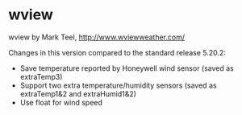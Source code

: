 wview
=====

wview by Mark Teel, http://www.wviewweather.com/

Changes in this version compared to the standard release 5.20.2:
- Save temperature reported by Honeywell wind sensor (saved as extraTemp3)
- Support two extra temperature/humidity sensors (saved as extraTemp1&2 and extraHumid1&2) 
- Use float for wind speed
